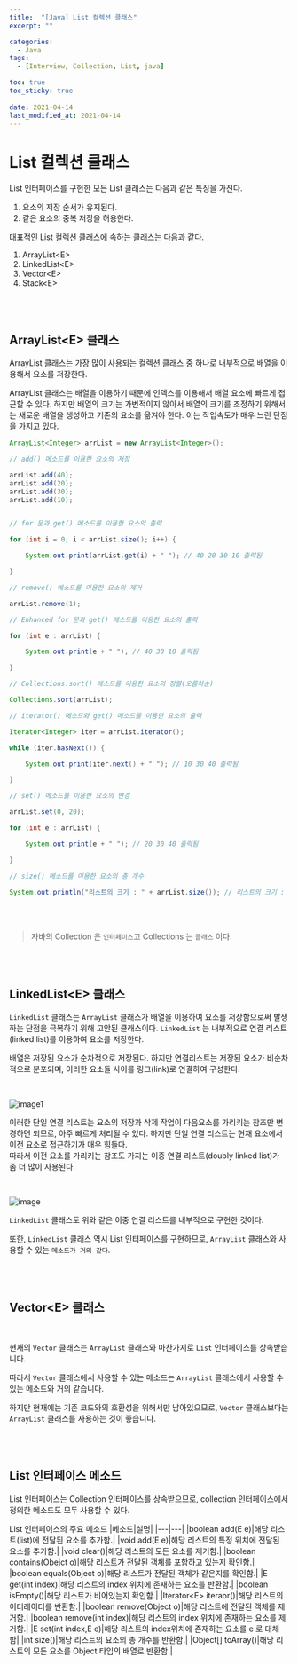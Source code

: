 ```yaml
---
title:  "[Java] List 컬렉션 클래스"
excerpt: ""

categories:
  - Java
tags:
  - [Interview, Collection, List, java]

toc: true
toc_sticky: true
 
date: 2021-04-14
last_modified_at: 2021-04-14
---
```


# **List 컬렉션 클래스**

List 인터페이스를 구현한 모든 List 클래스는 다음과 같은 특징을 가진다.  

1. 요소의 저장 순서가 유지된다.
2. 같은 요소의 중복 저장을 허용한다.

대표적인 List 컬렉션 클래스에 속하는 클래스는 다음과 같다.

1. ArrayList&#60;E>
2. LinkedList&#60;E>
3. Vector&#60;E>
4. Stack&#60;E>

<br><br>    

## ArrayList&#60;E> 클래스 

ArrayList 클래스는 가장 많이 사용되는 컬렉션 클래스 중 하나로
내부적으로 배열을 이용해서 요소를 저장한다.  

ArrayList 클래스는 배열을 이용하기 때문에 인덱스를 이용해서 배열 요소에 빠르게 접근할 수 있다. 하지만 배열의 크기는 가변적이지 않아서 배열의 크기를 조정하기 위해서는 새로운 배열을 생성하고 기존의 요소를 옮겨야 한다. 이는 작업속도가 매우 느린 단점을 가지고 있다. 

```java
ArrayList<Integer> arrList = new ArrayList<Integer>();

// add() 메소드를 이용한 요소의 저장

arrList.add(40);
arrList.add(20);
arrList.add(30);
arrList.add(10);


// for 문과 get() 메소드를 이용한 요소의 출력

for (int i = 0; i < arrList.size(); i++) {

    System.out.print(arrList.get(i) + " "); // 40 20 30 10 출력됨

} 

// remove() 메소드를 이용한 요소의 제거

arrList.remove(1);

// Enhanced for 문과 get() 메소드를 이용한 요소의 출력

for (int e : arrList) {

    System.out.print(e + " "); // 40 30 10 출력됨 

} 

// Collections.sort() 메소드를 이용한 요소의 정렬(오름차순)

Collections.sort(arrList);

// iterator() 메소드와 get() 메소드를 이용한 요소의 출력

Iterator<Integer> iter = arrList.iterator();

while (iter.hasNext()) {

    System.out.print(iter.next() + " "); // 10 30 40 출력됨

}

// set() 메소드를 이용한 요소의 변경

arrList.set(0, 20);

for (int e : arrList) {

    System.out.print(e + " "); // 20 30 40 출력됨 

} 

// size() 메소드를 이용한 요소의 총 개수

System.out.println("리스트의 크기 : " + arrList.size()); // 리스트의 크기 : 3

```
<br>
<br>

> 자바의 Collection 은 `인터페이스`고 Collections 는 `클래스` 이다. 

<br>

<br>

## LinkedList&#60;E> 클래스
`LinkedList` 클래스는 `ArrayList` 클래스가 배열을 이용하여 요소를 저장함으로써 발생하는 단점을 극복하기 위해 고안된 클래스이다. 
`LinkedList` 는 내부적으로 연결 리스트(linked list)를 이용하여 요소를 저장한다. 

배열은 저장된 요소가 순차적으로 저장된다. 
하지만 연결리스트는 저장된 요소가 비순차적으로 분포되며, 이러한 요소들 사이를 링크(link)로 연결하여 구성한다.  

<br>

![image1](https://user-images.githubusercontent.com/71059456/114704582-ba6c9980-9d61-11eb-8444-0c9fc6743b97.png)

이러한 단일 연결 리스트는 요소의 저장과 삭제 작업이 다음요소를 가리키는 참조만 변경하면 되므로, 아주 빠르게 처리될 수 있다. 하지만 단일 연결 리스트는 현재 요소에서 이전 요소로 접근하기가 매우 힘들다.  
따라서 이전 요소를 가리키는 참조도 가지는 이중 연결 리스트(doubly linked list)가 좀 더 많이 사용된다. 

<br>

![image](https://user-images.githubusercontent.com/71059456/114705234-7928b980-9d62-11eb-8880-d8d3f8f03bae.png) 

`LinkedList` 클래스도 위와 같은 이중 연결 리스트를 내부적으로 구현한 것이다.

또한, `LinkedList` 클래스 역시 List 인터페이스를 구현하므로, `ArrayList` 클래스와 사용할 수 있는 `메소드가 거의 같다`.


<br>

<br>

## Vector&#60;E> 클래스  

<br>

현재의 `Vector` 클래스는 `ArrayList` 클래스와 마찬가지로 `List` 인터페이스를 상속받습니다.

따라서 `Vector` 클래스에서 사용할 수 있는 메소드는 `ArrayList` 클래스에서 사용할 수 있는 메소드와 거의 같습니다.

하지만 현재에는 기존 코드와의 호환성을 위해서만 남아있으므로, `Vector` 클래스보다는 `ArrayList` 클래스를 사용하는 것이 좋습니다.


<br><br>

## List 인터페이스 메소드

List 인터페이스는 Collection 인터페이스를 상속받으므로, collection 인터페이스에서 정의한 메소드도 모두 사용할 수 있다. 

List 인터페이스의 주요 메소드
|메소드|설명|
|---|---|
|boolean add(E e)|해당 리스트(list)에 전달된 요소를 추가함.|
|void add(E e)|해당 리스트의 특정 위치에 전달된 요소를 추가함.|
|void clear()|해당 리스트의 모든 요소를 제거함.|
|boolean contains(Obejct o)|해당 리스트가 전달된 객체를 포함하고 있는지 확인함.|
|boolean equals(Object o)|해당 리스트가 전달된 객체가 같은지를 확인함.|
|E get(int index)|해당 리스트의 index 위치에 존재하는 요소를 반환함.|
|boolean isEmpty()|해당 리스트가 비어있는지 확인함.|
|Iterator&#60;E> iteraor()|해당 리스트의 이터레이터를 반환함.|
|boolean remove(Object o)|해당 리스트에 전달된 객체를 제거함.|
|boolean remove(int index)|해당 리스트의 index 위치에 존재하는 요소를 제거함.|
|E set(int index,E e)|해당 리스트의 index위치에 존재하는 요소를 e 로 대체함|
|int size()|해당 리스트의 요소의 총 개수를 반환함.|
|Object[] toArray()|해당 리스트의 모든 요소를 Object 타입의 배열로 반환함.|